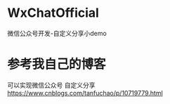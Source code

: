 # WxChatOfficial
微信公众号开发-自定义分享小demo

# 参考我自己的博客
可以实现微信公众号 自定义分享  
https://www.cnblogs.com/tanfuchao/p/10719779.html
